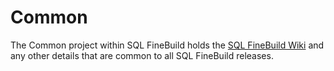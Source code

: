 # Common

The Common project within SQL FineBuild holds the [SQL FineBuild Wiki](https://github.com/SQL-FineBuild/Common/wiki) and any other details that are common to all SQL FineBuild releases.
